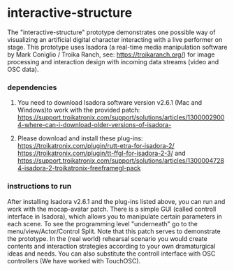 # interactive-structure
The "interactive-structure" prototype demonstrates one possible way of visualizing an artificial digital character interacting with a live performer on stage. This prototype uses Isadora (a real-time media manipulation software by Mark Coniglio / Troika Ranch, see: https://troikaranch.org/) for image processing and interaction design with incoming data streams (video and OSC data). 

### dependencies

1. You need to download Isadora software version v2.6.1 (Mac and Windows)to work with the provided patch: https://support.troikatronix.com/support/solutions/articles/13000029004-where-can-i-download-older-versions-of-isadora-

2. Please download and install these plug-ins: https://troikatronix.com/plugin/rutt-etra-for-isadora-2/ https://troikatronix.com/plugin/tt-ffgl-for-isadora-2-3/ and https://support.troikatronix.com/support/solutions/articles/13000047284-isadora-2-troikatronix-freeframegl-pack


### instructions to run

After installing Isadora v2.6.1 and the plug-ins listed above, you can run and work with the mocap-avatar patch. There is a simple GUI (called controll interface in Isadora), which allows you to manipulate certain parameters in each scene. To see the programming level "underneath" go to the menu/view/Actor/Control Split. Note that this patch serves to demonstrate the prototype. In the (real world) rehearsal scenario you would create contents and interaction strategies according to your own dramaturgical ideas and needs. You can also substitute the controll interface with OSC controllers (We have worked with TouchOSC).
